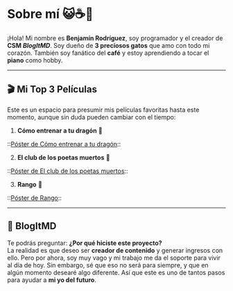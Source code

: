 # Sobre mí 😺☕🎹

¡Hola! Mi nombre es **Benjamín Rodríguez**, soy programador y el creador de **CSM _BlogItMD_**. Soy dueño de **3 preciosos gatos** que amo con todo mi corazón. También soy fanático del **café** y estoy aprendiendo a tocar el **piano** como hobby.

---

## 🎬 Mi Top 3 Películas

Este es un espacio para presumir mis películas favoritas hasta este momento, aunque sin duda pueden cambiar con el tiempo:

1. **Cómo entrenar a tu dragón** 🐉  

::[Póster de Cómo entrenar a tu dragón](https://www.themoviedb.org/t/p/w600_and_h900_bestv2/ygGmAO60t8GyqUo9xYeYxSZAR3b.jpg)::

2. **El club de los poetas muertos** 📖  

::[Póster de El club de los poetas muertos](https://www.themoviedb.org/t/p/w600_and_h900_bestv2/erzbMlcNHOdx24AXOcn2ZKA7R1q.jpg)::

3. **Rango** 🦎  

::[Póster de Rango](https://www.themoviedb.org/t/p/w600_and_h900_bestv2/A5MP1guV8pbruieG0tnpPIbaJtt.jpg)::

---

## 📓 BlogItMD

Te podrás preguntar: **¿Por qué hiciste este proyecto?**  
La realidad es que deseo ser **creador de contenido** y generar ingresos con ello. Pero por ahora, soy muy vago y mi trabajo me da el soporte para vivir al día de hoy. Sin embargo, sé que eso no será para siempre, y que en algún momento desearé algo diferente. Así que este es uno de tantos pasos para ayudar a **mi yo del futuro**.
